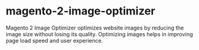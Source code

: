 # magento-2-image-optimizer
Magento 2 Image Optimizer optimizes website images by reducing the image size without losing its quality. Optimizing images helps in improving page load speed and user experience.
